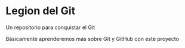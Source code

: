 # Legion del Git
Un repositorio para conquistar el Git

Básicamente aprenderemos más sobre Git y GitHub con este proyecto
